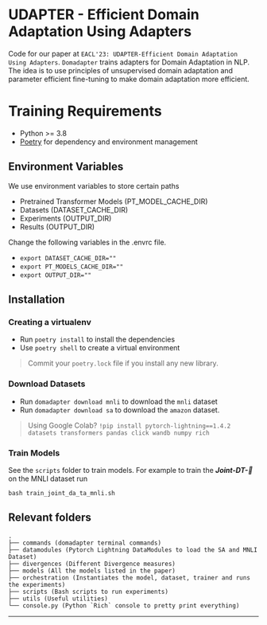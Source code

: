 # UDAPTER - Efficient Domain Adaptation Using Adapters

Code for our paper at `EACL'23: UDAPTER-Efficient Domain Adaptation Using Adapters`. `Domadapter` trains adapters for Domain Adaptation in NLP. The idea is to use principles 
of unsupervised domain adaptation and parameter efficient fine-tuning to make domain 
adaptation more efficient. 

# Training Requirements


- Python >= 3.8
- [Poetry](https://python-poetry.org/) for dependency and environment management

## Environment Variables 
We use environment variables to store certain paths

- Pretrained Transformer Models (PT_MODEL_CACHE_DIR)
- Datasets (DATASET_CACHE_DIR)
- Experiments (OUTPUT_DIR)
- Results (OUTPUT_DIR)

Change the following variables in the .envrc file.

- `export DATASET_CACHE_DIR=""`
- `export PT_MODELS_CACHE_DIR=""`
- `export OUTPUT_DIR=""`



## Installation

### Creating a virtualenv

- Run `poetry install` to install the dependencies
- Use `poetry shell` to create a virtual environment

> Commit your `poetry.lock` file if you install any new library.

### Download Datasets

- Run `domadapter download mnli` to download the `mnli` dataset
- Run `domadapter download sa` to download the `amazon` dataset.

> Using Google Colab?
`!pip install pytorch-lightning==1.4.2 datasets transformers pandas click wandb numpy rich`


### Train Models 

See the `scripts` folder to train models. 
For example to train the ***Joint-DT-:electric_plug:*** on the MNLI dataset run 

`bash train_joint_da_ta_mnli.sh`


## Relevant folders
```
.
├── commands (domadapter terminal commands)
├── datamodules (Pytorch Lightning DataModules to load the SA and MNLI Dataset)
├── divergences (Different Divergence measures)
├── models (All the models listed in the paper)
├── orchestration (Instantiates the model, dataset, trainer and runs the experiments)
├── scripts (Bash scripts to run experiments)
├── utils (Useful utilities)
└── console.py (Python `Rich` console to pretty print everything)
```

---
